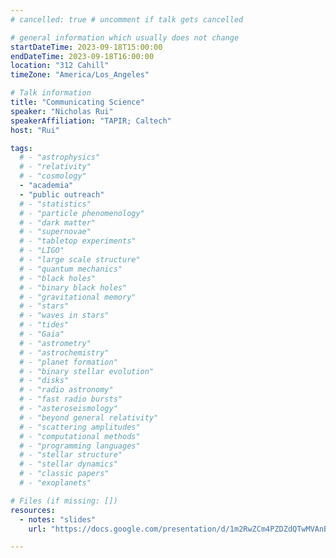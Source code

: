 ```yaml
---
# cancelled: true # uncomment if talk gets cancelled

# general information which usually does not change
startDateTime: 2023-09-18T15:00:00
endDateTime: 2023-09-18T16:00:00
location: "312 Cahill"
timeZone: "America/Los_Angeles"

# Talk information
title: "Communicating Science"
speaker: "Nicholas Rui"
speakerAffiliation: "TAPIR; Caltech"
host: "Rui"

tags:
  # - "astrophysics"
  # - "relativity"
  # - "cosmology"
  - "academia"
  - "public outreach"
  # - "statistics"
  # - "particle phenomenology"
  # - "dark matter"
  # - "supernovae"
  # - "tabletop experiments"
  # - "LIGO"
  # - "large scale structure"
  # - "quantum mechanics"
  # - "black holes"
  # - "binary black holes"
  # - "gravitational memory"
  # - "stars"
  # - "waves in stars"
  # - "tides"
  # - "Gaia"
  # - "astrometry"
  # - "astrochemistry"
  # - "planet formation"
  # - "binary stellar evolution"
  # - "disks"
  # - "radio astronomy"
  # - "fast radio bursts"
  # - "asteroseismology"
  # - "beyond general relativity"
  # - "scattering amplitudes"
  # - "computational methods"
  # - "programming languages"
  # - "stellar structure"
  # - "stellar dynamics"
  # - "classic papers"
  # - "exoplanets"

# Files (if missing: [])
resources:
  - notes: "slides"
    url: "https://docs.google.com/presentation/d/1m2RwZCm4PZDZdQTwMVAnB-3t2pGBJOtH/edit?usp=drive_link&ouid=111374131087923010780&rtpof=true&sd=true"

---
```



